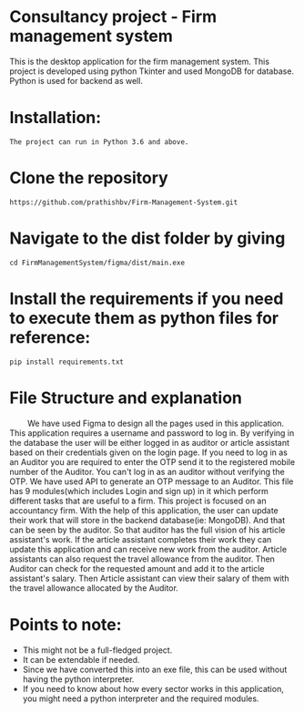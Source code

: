 # Consultancy project - Firm management system

This is the desktop application for the firm management system. This project is developed using python Tkinter and used MongoDB for database. Python is used for backend as well. 

# Installation:
	The project can run in Python 3.6 and above.
	
# Clone the repository
```
https://github.com/prathishbv/Firm-Management-System.git
```

# Navigate to the dist folder by giving
```
cd FirmManagementSystem/figma/dist/main.exe
```

# Install the requirements if you need to  execute them as python files for reference:
```
pip install requirements.txt
```

# File Structure and explanation 
&nbsp;&nbsp;&nbsp;&nbsp;&nbsp;&nbsp;&nbsp;&nbsp;We have used Figma to design all the pages used in this application. This application requires a username and password to log in. By verifying in the database the user will be either logged in as auditor or article assistant based on their credentials given on the login page. If you need to log in as an Auditor you are required to enter the OTP send it to the registered mobile number of the Auditor. You can't log in as an auditor without verifying the OTP. We have used API to generate an OTP message to an Auditor. This file has 9 modules(which includes Login and sign up) in it which perform different tasks that are useful to a firm. This project is focused on an accountancy firm. With the help of this application, the user can update their work that will store in the backend database(ie: MongoDB). And that can be seen by the auditor. So that auditor has the full vision of his article assistant's work. If the article assistant completes their work they can update this application and can receive new work from the auditor. Article assistants can also request the travel allowance from the auditor. Then Auditor can check for the requested amount and add it to the article assistant's salary. Then Article assistant can view their salary of them with the travel allowance allocated by the Auditor.


# Points to note:
- This might not be a full-fledged project.
- It can be extendable if needed.
- Since we have converted this into an exe file, this can be used without having the python interpreter.
- If you need to know about how every sector works in this application, you might need a python interpreter and the required modules.
